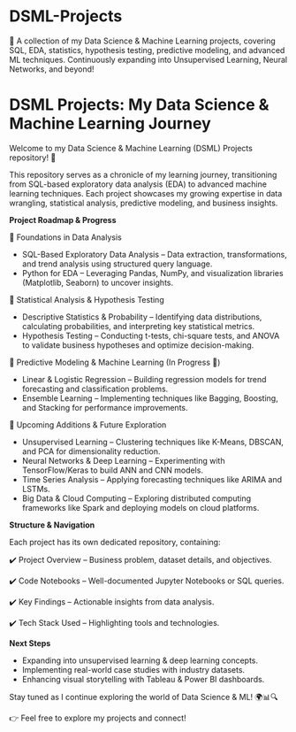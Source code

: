 # DSML-Projects
📌 A collection of my Data Science &amp; Machine Learning projects, covering SQL, EDA, statistics, hypothesis testing, predictive modeling, and advanced ML techniques. Continuously expanding into Unsupervised Learning, Neural Networks, and beyond!

# **DSML Projects: My Data Science & Machine Learning Journey**  

Welcome to my Data Science & Machine Learning (DSML) Projects repository! 🚀

This repository serves as a chronicle of my learning journey, transitioning from SQL-based exploratory data analysis (EDA) to advanced machine learning techniques. Each project showcases my growing expertise in data wrangling, statistical analysis, predictive modeling, and business insights.

**Project Roadmap & Progress**

🔹 Foundations in Data Analysis

- SQL-Based Exploratory Data Analysis – Data extraction, transformations, and trend analysis using structured query language.
- Python for EDA – Leveraging Pandas, NumPy, and visualization libraries (Matplotlib, Seaborn) to uncover insights.

🔹 Statistical Analysis & Hypothesis Testing

- Descriptive Statistics & Probability – Identifying data distributions, calculating probabilities, and interpreting key statistical metrics.
- Hypothesis Testing – Conducting t-tests, chi-square tests, and ANOVA to validate business hypotheses and optimize decision-making.

🔹 Predictive Modeling & Machine Learning (In Progress 🚧)

- Linear & Logistic Regression – Building regression models for trend forecasting and classification problems.
- Ensemble Learning – Implementing techniques like Bagging, Boosting, and Stacking for performance improvements.

🔹 Upcoming Additions & Future Exploration

- Unsupervised Learning – Clustering techniques like K-Means, DBSCAN, and PCA for dimensionality reduction.
- Neural Networks & Deep Learning – Experimenting with TensorFlow/Keras to build ANN and CNN models.
- Time Series Analysis – Applying forecasting techniques like ARIMA and LSTMs.
- Big Data & Cloud Computing – Exploring distributed computing frameworks like Spark and deploying models on cloud platforms.

**Structure & Navigation**

Each project has its own dedicated repository, containing:

✔️ Project Overview – Business problem, dataset details, and objectives.

✔️ Code Notebooks – Well-documented Jupyter Notebooks or SQL queries.

✔️ Key Findings – Actionable insights from data analysis.

✔️ Tech Stack Used – Highlighting tools and technologies.

**Next Steps**

- Expanding into unsupervised learning & deep learning concepts.
- Implementing real-world case studies with industry datasets.
- Enhancing visual storytelling with Tableau & Power BI dashboards.
  
Stay tuned as I continue exploring the world of Data Science & ML! 🌍📊🔍

👉 Feel free to explore my projects and connect!
